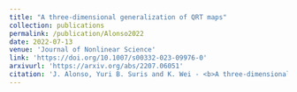 ```yaml
---
title: "A three-dimensional generalization of QRT maps"
collection: publications
permalink: /publication/Alonso2022
date: 2022-07-13
venue: 'Journal of Nonlinear Science'
link: 'https://doi.org/10.1007/s00332-023-09976-0'
arxivurl: 'https://arxiv.org/abs/2207.06051'
citation: 'J. Alonso, Yuri B. Suris and K. Wei - <b>A three-dimensional generalization of QRT maps</b>, Accepted for publication at the <i>Journal of Nonlinear Science</i>, (2023).'
---
```

